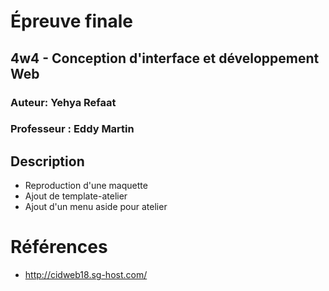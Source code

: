 # Épreuve finale
## 4w4 - Conception d'interface et développement Web
### Auteur: Yehya Refaat
### Professeur : Eddy Martin

## Description

- Reproduction d'une maquette
- Ajout de template-atelier
- Ajout d'un menu aside pour atelier


# Références

- http://cidweb18.sg-host.com/